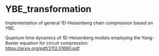 # YBE_transformation

Implementation of general 1D-Heisenberg chain compression based on YBE.

Quantum time dynamics of 1D-Heisenberg models employing the Yang-Baxter equation for circuit compression: https://arxiv.org/pdf/2112.01690.pdf
